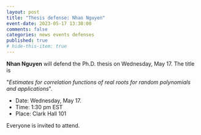 ```yaml
---
layout: post
title: "Thesis defense: Nhan Nguyen"
event-date: 2023-05-17 13:30:00
comments: false
categories: news events defenses
published: true
# hide-this-item: true
---
```


**Nhan Nguyen** will defend the Ph.D. thesis on Wednesday, May 17.
The title is

"_Estimates for correlation functions of real roots for random polynomials and applications_".

- Date: Wednesday, May 17.
- Time: 1:30 pm EST
- Place: Clark Hall 101

Everyone is invited to attend.
